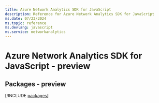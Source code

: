 ```yaml
---
title: Azure Network Analytics SDK for JavaScript
description: Reference for Azure Network Analytics SDK for JavaScript
ms.date: 07/23/2024
ms.topic: reference
ms.devlang: javascript
ms.service: networkanalytics
---
```

# Azure Network Analytics SDK for JavaScript - preview
## Packages - preview
[!INCLUDE [packages](network-analytics-index.md)]